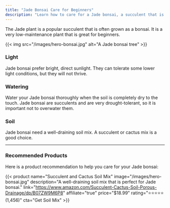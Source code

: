 ```yaml
---
title: "Jade Bonsai Care for Beginners"
description: "Learn how to care for a Jade bonsai, a succulent that is easy to care for and great for beginners."
---
```


The Jade plant is a popular succulent that is often grown as a bonsai. It is a very low-maintenance plant that is great for beginners.

{{< img src="/images/hero-bonsai.jpg" alt="A Jade bonsai tree" >}}

### Light

Jade bonsai prefer bright, direct sunlight. They can tolerate some lower light conditions, but they will not thrive.

### Watering

Water your Jade bonsai thoroughly when the soil is completely dry to the touch. Jade bonsai are succulents and are very drought-tolerant, so it is important not to overwater them.

### Soil

Jade bonsai need a well-draining soil mix. A succulent or cactus mix is a good choice.

---

### Recommended Products

Here is a product recommendation to help you care for your Jade bonsai:

{{< product name="Succulent and Cactus Soil Mix" image="/images/hero-bonsai.jpg" description="A well-draining soil mix that is perfect for Jade bonsai." link="https://www.amazon.com/Succulent-Cactus-Soil-Porous-Drainage/dp/B07ZW9M6P8" affiliate="true" price="$18.99" rating="⭐⭐⭐⭐⭐ (1,456)" cta="Get Soil Mix" >}}
